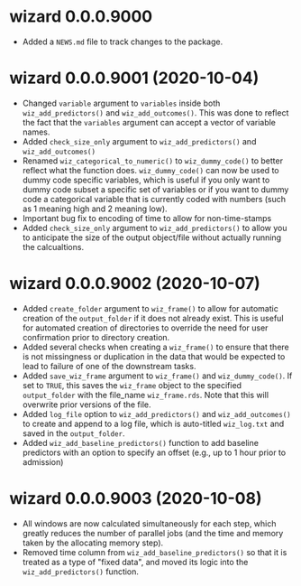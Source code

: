 # wizard 0.0.0.9000

* Added a `NEWS.md` file to track changes to the package.

# wizard 0.0.0.9001 (2020-10-04)

* Changed `variable` argument to `variables` inside both `wiz_add_predictors()` and `wiz_add_outcomes()`. This was done to reflect the fact that the `variables` argument can accept a vector of variable names.
* Added `check_size_only` argument to `wiz_add_predictors()` and `wiz_add_outcomes()`
* Renamed `wiz_categorical_to_numeric()` to `wiz_dummy_code()` to better reflect what the function does. `wiz_dummy_code()` can now be used to dummy code specific variables, which is useful if you only want to dummy code subset a specific set of variables or if you want to dummy code a categorical variable that is currently coded with numbers (such as 1 meaning high and 2 meaning low).
* Important bug fix to encoding of time to allow for non-time-stamps
* Added `check_size_only` argument to `wiz_add_predictors()` to allow you to anticipate the size of the output object/file without actually running the calcualtions.

# wizard 0.0.0.9002 (2020-10-07)
* Added `create_folder` argument to `wiz_frame()` to allow for automatic creation of the `output_folder` if it does not already exist. This is useful for automated creation of directories to override the need for user confirmation prior to directory creation.
* Added several checks when creating a `wiz_frame()` to ensure that there is not missingness or duplication in the data that would be expected to lead to failure of one of the downstream tasks.
* Added `save_wiz_frame` argument to `wiz_frame()` and `wiz_dummy_code()`. If set to `TRUE`, this saves the `wiz_frame` object to the specified `output_folder` with the file_name `wiz_frame.rds`. Note that this will overwrite prior versions of the file.
* Added `log_file` option to `wiz_add_predictors()` and `wiz_add_outcomes()` to create and append to a log file, which is auto-titled `wiz_log.txt` and saved in the `output_folder`.
* Added `wiz_add_baseline_predictors()` function to add baseline predictors with an option to specify an offset (e.g., up to 1 hour prior to admission)

# wizard 0.0.0.9003 (2020-10-08)

* All windows are now calculated simultaneously for each step, which greatly reduces the number of parallel jobs (and the time and memory taken by the allocating memory step).
* Removed time column from `wiz_add_baseline_predictors()` so that it is treated as a type of "fixed data", and moved its logic into the `wiz_add_predictors()` function.

